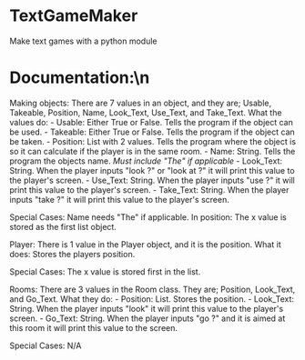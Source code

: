 # TextGameMaker
Make text games with a python module

# Documentation:\n
Making objects:
  There are 7 values in an object, and they are; Usable, Takeable, Position, Name, Look_Text, Use_Text, and Take_Text.
  What the values do:
    - Usable: Either True or False. Tells the program if the object can be used.
    - Takeable: Either True or False. Tells the program if the object can be taken.
    - Position: List with 2 values. Tells the program where the object is so it can calculate if the player is in the same room.
    - Name: String. Tells the program the objects name. *Must include "The" if applicable*
    - Look_Text: String. When the player inputs "look ?" or "look at ?" it will print this value to the player's screen.
    - Use_Text: String. When the player inputs "use ?" it will print this value to the player's screen.
    - Take_Text: String. When the player inputs "take ?" it will print this value to the player's screen.
  
  Special Cases:
    Name needs "The" if applicable.
    In position: The x value is stored as the first list object.

Player:
  There is 1 value in the Player object, and it is the position.
  What it does:
    Stores the players position.
    
  Special Cases:
    The x value is stored first in the list.

Rooms:
  There are 3 values in the Room class. They are; Position, Look_Text, and Go_Text.
  What they do:
    - Position: List. Stores the position.
    - Look_Text: String. When the player inputs "look" it will print this value to the player's screen.
    - Go_Text: String. When the player inputs "go ?" and it is aimed at this room it will print this value to the screen.
    
  Special Cases:
    N/A
